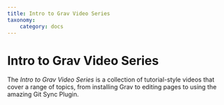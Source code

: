 ```yaml
---
title: Intro to Grav Video Series
taxonomy:
    category: docs
---
```


# Intro to Grav Video Series

The *Intro to Grav Video Series* is a collection of tutorial-style videos that cover a range of topics, from installing Grav to editing pages to using the amazing Git Sync Plugin.
